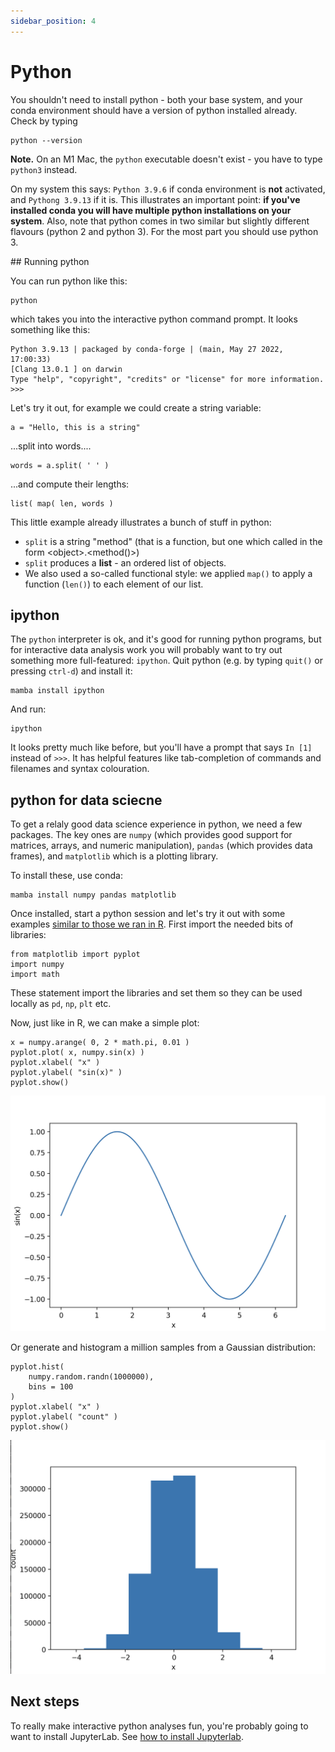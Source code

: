 ```yaml
---
sidebar_position: 4
---
```


# Python

You shouldn't need to install python - both your base system, and your conda environment should have a version of python
installed already.  Check by typing

```
python --version
```

**Note.** On an M1 Mac, the `python` executable doesn't exist - you have to type `python3` instead.

On my system this says: `Python 3.9.6` if conda environment is **not** activated, and `Pythong 3.9.13` if it is. This illustrates an important point: **if you've installed conda you will have multiple python installations on your system**.  Also, note that python comes in two similar but slightly different flavours (python 2 and python 3).  For the most part you should use python 3.

## Running python

You can run python like this:

```
python
```

which takes you into the interactive python command prompt.  It looks something like this:


    Python 3.9.13 | packaged by conda-forge | (main, May 27 2022, 17:00:33) 
    [Clang 13.0.1 ] on darwin
    Type "help", "copyright", "credits" or "license" for more information.
    >>> 

Let's try it out, for example we could create a string variable:

```
a = "Hello, this is a string"
```

...split into words....
```
words = a.split( ' ' )
```

...and compute their lengths:
```
list( map( len, words )
```

This little example already illustrates a bunch of stuff in python:

* `split` is a string "method" (that is a function, but one which called in the form &lt;object&gt;.&lt;method()&gt;)  
* `split` produces a **list** - an ordered list of objects.
* We also used a so-called functional style: we applied `map()` to apply a function (`len()`) to each element of our list.

## ipython

The `python` interpreter is ok, and it's good for running python programs, but for interactive data analysis work you
will probably want to try out something more full-featured: `ipython`.  Quit python (e.g. by typing `quit()` or pressing
`ctrl-d`) and install it:
```
mamba install ipython
```

And run:
```
ipython
```

It looks pretty much like before, but you'll have a prompt that says `In [1]` instead of `>>>`.  It has helpful features like tab-completion of commands and filenames and syntax colouration.  

## python for data sciecne

To get a relaly good data science experience in python, we need a few packages.  The key ones are
`numpy` (which provides good support for matrices, arrays, and numeric manipulation), `pandas`
(which provides data frames), and `matplotlib` which is a plotting library.

To install these, use conda:
```
mamba install numpy pandas matplotlib
```

Once installed, start a python session and let's try it out with some examples [similar to those we
ran in R](R.md).  First import the needed bits of libraries:
```
from matplotlib import pyplot
import numpy
import math
```
These statement import the libraries and set them so they can be used locally as `pd`, `np`, `plt` etc.

Now, just like in R, we can make a simple plot:

```
x = numpy.arange( 0, 2 * math.pi, 0.01 )
pyplot.plot( x, numpy.sin(x) )
pyplot.xlabel( "x" )
pyplot.ylabel( "sin(x)" )
pyplot.show()
```

![img](images/python_sin.png)

Or generate and histogram a million samples from a Gaussian distribution:

```
pyplot.hist(
    numpy.random.randn(1000000),
    bins = 100
)
pyplot.xlabel( "x" )
pyplot.ylabel( "count" )
pyplot.show()
```

![img](images/python_histogram.png)

## Next steps

To really make interactive python analyses fun, you're probably going to want to install JupyterLab. See [how to install Jupyterlab](Jupyterlab.md).

